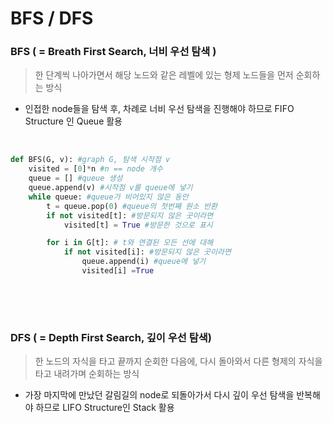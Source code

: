 # BFS / DFS



### BFS ( = Breath First Search, 너비 우선 탐색 ) 

> 한 단계씩 나아가면서 해당 노드와 같은 레벨에 있는 형제 노드들을 먼저 순회하는 방식



- 인접한 node들을 탐색 후, 차례로 너비 우선 탐색을 진행해야 하므로 FIFO Structure 인 Queue 활용

<br/>

```python
def BFS(G, v): #graph G, 탐색 시작점 v
    visited = [0]*n #n == node 개수
    queue = [] #queue 생성
    queue.append(v) #시작점 v를 queue에 넣기
    while queue: #queue가 비어있지 않은 동안
        t = queue.pop(0) #queue의 첫번째 원소 반환
        if not visited[t]: #방문되지 않은 곳이라면
            visited[t] = True #방문한 것으로 표시

        for i in G[t]: # t와 연결된 모든 선에 대해
            if not visited[i]: #방문되지 않은 곳이라면
                queue.append(i) #queue에 넣기
                visited[i] =True
                
```



<br/>

<br/>



### DFS ( = Depth First Search, 깊이 우선 탐색)

> 한 노드의 자식을 타고 끝까지 순회한 다음에, 다시 돌아와서 다른 형제의 자식을 타고 내려가며 순회하는 방식

- 가장 마지막에 만났던 갈림길의 node로 되돌아가서 다시 깊이 우선 탐색을 반복해야 하므로 LIFO Structure인 Stack 활용

<br/>